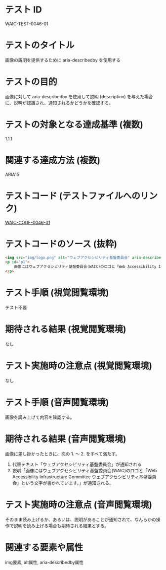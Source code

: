 # テスト ID

WAIC-TEST-0046-01

# テストのタイトル

画像の説明を提供するために aria-describedby を使用する

# テストの目的

画像に対して aria-describedby を使用して説明 (description) を与えた場合に、説明が認識され、通知されるかどうかを確認する。

# テストの対象となる達成基準 (複数)

1.1.1

# 関連する達成方法 (複数)

ARIA15

# テストコード (テストファイルへのリンク)

[WAIC-CODE-0046-01](https://waic.github.io/as_test/WAIC-CODE/WAIC-CODE-0046-01.html)

# テストコードのソース (抜粋)

```HTML
<img src="img/logo.png" alt="ウェブアクセシビリティ基盤委員会" aria-describedby="p1">
<p id="p1">
    画像にはウェブアクセシビリティ基盤委員会(WAIC)のロゴと「Web Accessibility Infrastructure Committee ウェブアクセシビリティ基盤委員会」という文字が書かれています。
</p>
```

# テスト手順 (視覚閲覧環境)

テスト不要

# 期待される結果 (視覚閲覧環境)

なし

# テスト実施時の注意点 (視覚閲覧環境)

なし

# テスト手順 (音声閲覧環境)

画像を読み上げて内容を確認する。

# 期待される結果 (音声閲覧環境)

画像に差し掛かったときに、次の 1. 〜 2. をすべて満たす。

1. 代替テキスト「ウェブアクセシビリティ基盤委員会」が通知される
2. 説明「画像にはウェブアクセシビリティ基盤委員会(WAIC)のロゴと「Web Accessibility Infrastructure Committee ウェブアクセシビリティ基盤委員会」という文字が書かれています。」が通知される。

# テスト実施時の注意点 (音声閲覧環境)

そのまま読み上げるか、あるいは、説明があることが通知されて、なんらかの操作で説明を読み上げる場合も期待される結果とする。

# 関連する要素や属性

img要素, alt属性, aria-describedby属性
